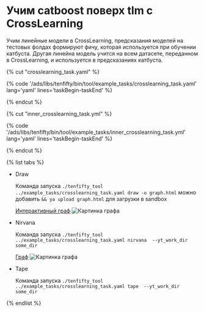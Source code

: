 # Учим catboost поверх tlm с CrossLearning

Учим линейные модели в CrossLearning, предсказания моделей на тестовых фолдах формируют фичу, которая используется при обучении катбуста.
Другая линейна модель учится на всем датасете, переданном в CrossLearning, и используется в предсказаниях катбуста.

{% cut "crosslearning_task.yaml" %}

{% code '/ads/libs/tenfifty/bin/tool/example_tasks/crosslearning_task.yaml' lang='yaml' lines='taskBegin-taskEnd'  %}

{% endcut %}

{% cut "inner_crosslearning_task.yml" %}

{% code '/ads/libs/tenfifty/bin/tool/example_tasks/inner_crosslearning_task.yml' lang='yaml' lines='taskBegin-taskEnd'  %}

{% endcut %}


{% list tabs %}


- Draw

    Команда запуска `./tenfifty_tool ../example_tasks/crosslearning_task.yaml draw -o graph.html` можно добавить `&& ya upload graph.html` для загрузки в  sandbox

    [Интерактивный граф](https://proxy.sandbox.yandex-team.ru/3108474746)
    ![Картинка графа](pic/crosslearning_task_draw.jpg)


- Nirvana

    Команда запуска `./tenfifty_tool ../example_tasks/crosslearning_task.yaml nirvana  --yt_work_dir some_dir`

    [Граф](https://nirvana.yandex-team.ru/flow/6f3d274f-a6f6-4cfc-a28f-b0f202e2f0e5/793a0397-e8d8-4a36-ad71-05b9107e0a5c)
    ![Картинка графа](pic/crosslearning_task.jpg)

- Tape

    Команда запуска `./tenfifty_tool ../example_tasks/crosslearning_task.yaml tape  --yt_work_dir some_dir`


{% endlist %}
